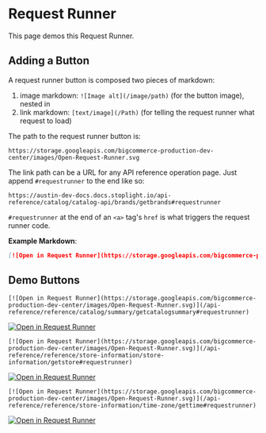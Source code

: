 # Request Runner



This page demos this Request Runner.

## Adding a Button

A request runner button is composed two pieces of markdown:

1. image markdown: `![Image alt](/image/path)` (for the button image), nested in
2. link markdown: `[text/image](/Path)` (for telling the request runner what request to load)

The path to the request runner button is:

```
https://storage.googleapis.com/bigcommerce-production-dev-center/images/Open-Request-Runner.svg
```

The link path can be a URL for any API reference operation page. Just append `#requestrunner` to the end like so:

```
https://austin-dev-docs.docs.stoplight.io/api-reference/catalog/catalog-api/brands/getbrands#requestrunner
````

`#requestrunner` at the end of an `<a>` tag's `href` is what triggers the request runner code.

**Example Markdown**:

```markdown
[![Open in Request Runner](https://storage.googleapis.com/bigcommerce-production-dev-center/images/Open-Request-Runner.svg)](/api-reference/reference/catalog/summary/getcatalogsummary#requestrunner)
```

## Demo Buttons


```
[![Open in Request Runner](https://storage.googleapis.com/bigcommerce-production-dev-center/images/Open-Request-Runner.svg)](/api-reference/reference/catalog/summary/getcatalogsummary#requestrunner)
```

[![Open in Request Runner](https://storage.googleapis.com/bigcommerce-production-dev-center/images/Open-Request-Runner.svg)](/api-reference/reference/catalog/summary/getcatalogsummary#requestrunner)

```
[![Open in Request Runner](https://storage.googleapis.com/bigcommerce-production-dev-center/images/Open-Request-Runner.svg)](/api-reference/reference/store-information/store-information/getstore#requestrunner)
```

[![Open in Request Runner](https://storage.googleapis.com/bigcommerce-production-dev-center/images/Open-Request-Runner.svg)](/api-reference/reference/store-information/store-information/getstore#requestrunner)

```
[![Open in Request Runner](https://storage.googleapis.com/bigcommerce-production-dev-center/images/Open-Request-Runner.svg)](/api-reference/reference/store-information/time-zone/gettime#requestrunner)
```

[![Open in Request Runner](https://storage.googleapis.com/bigcommerce-production-dev-center/images/Open-Request-Runner.svg)](/api-reference/reference/store-information/time-zone/gettime#requestrunner)